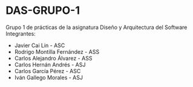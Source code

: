 # DAS-GRUPO-1
Grupo 1 de prácticas de la asignatura Diseño y Arquitectura del Software
Integrantes:
  - Javier Cai Lin - ASC
  - Rodrigo Montilla Fernández - ASS
  - Carlos Alejandro Álvarez - ASS
  - Carlos Hernán Andrés - ASJ
  - Carlos García Pérez - ASC
  - Iván Gallego Morales - ASJ

